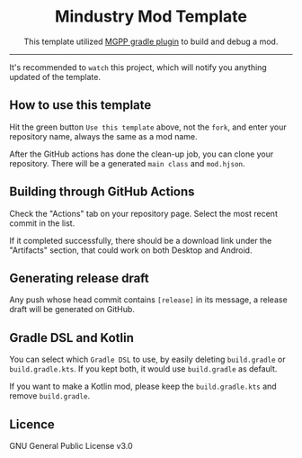 <div align="center">

# Mindustry Mod Template

This template utilized [MGPP gradle plugin](https://plumygame.github.io/mgpp/) to build and debug a mod.

</div>

___

It's recommended to `watch` this project, which will notify you anything updated of the template.

## How to use this template
Hit the green button `Use this template` above, not the `fork`, and enter your repository name, always the same as a mod name.

After the GitHub actions has done the clean-up job, you can clone your repository.
There will be a generated `main class` and `mod.hjson`.

## Building through GitHub Actions
Check the "Actions" tab on your repository page. 
Select the most recent commit in the list. 

If it completed successfully, there should be a download link under the "Artifacts" section,
that could work on both Desktop and Android.

## Generating release draft
Any push whose head commit contains `[release]` in its message, a release draft will be generated on GitHub.

## Gradle DSL and Kotlin

You can select which `Gradle DSL` to use, by easily deleting `build.gradle` or `build.gradle.kts`.
If you kept both, it would use `build.gradle` as default.

If you want to make a Kotlin mod, please keep the `build.gradle.kts` and remove `build.gradle`. 

## Licence
GNU General Public License v3.0